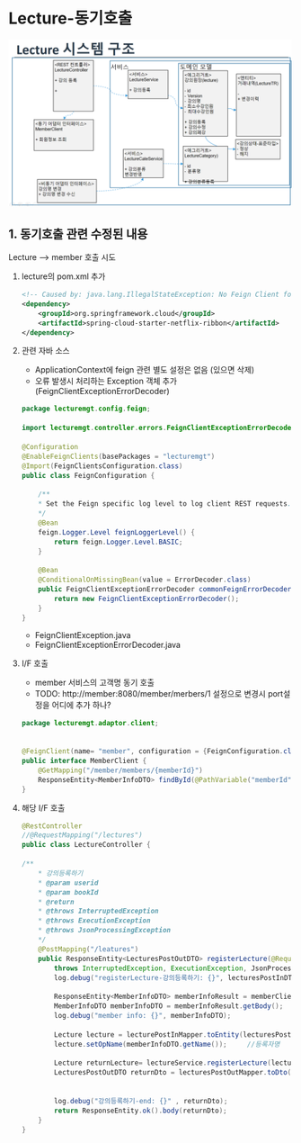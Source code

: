 # Lecture-동기호출

![](images/00-lecture.png)
## 1. 동기호출 관련 수정된 내용
Lecture --> member 호출 시도
1. lecture의 pom.xml 추가
    ```xml
    <!-- Caused by: java.lang.IllegalStateException: No Feign Client for loadBalancing defined -->
    <dependency>
        <groupId>org.springframework.cloud</groupId>
        <artifactId>spring-cloud-starter-netflix-ribbon</artifactId>
    </dependency>
    ```

2. 관련 자바 소스
    - ApplicationContext에 feign 관련 별도 설정은 없음 (있으면 삭제)
    - 오류 발생시 처리하는 Exception 객체 추가(FeignClientExceptionErrorDecoder)
    ```java
    package lecturemgt.config.feign;

    import lecturemgt.controller.errors.FeignClientExceptionErrorDecoder;

    @Configuration
    @EnableFeignClients(basePackages = "lecturemgt")
    @Import(FeignClientsConfiguration.class)
    public class FeignConfiguration {

        /**
        * Set the Feign specific log level to log client REST requests.
        */
        @Bean
        feign.Logger.Level feignLoggerLevel() {
            return feign.Logger.Level.BASIC;
        }

        @Bean
        @ConditionalOnMissingBean(value = ErrorDecoder.class)
        public FeignClientExceptionErrorDecoder commonFeignErrorDecoder() {
            return new FeignClientExceptionErrorDecoder();
        }
    }
    ```

   - FeignClientException.java
   - FeignClientExceptionErrorDecoder.java
3. I/F 호출
   - member 서비스의 고객명 동기 호출
   - TODO: http://member:8080/member/merbers/1  설정으로 변경시 port설정을 어디에 추가 하나?
    ```java
    package lecturemgt.adaptor.client;


    @FeignClient(name= "member", configuration = {FeignConfiguration.class})
    public interface MemberClient {
        @GetMapping("/member/members/{memberId}")
        ResponseEntity<MemberInfoDTO> findById(@PathVariable("memberId") int id);
    }

    ```
4. 해당 I/F 호출
    ```java
    @RestController
    //@RequestMapping("/lectures")
    public class LectureController {

    /**
        * 강의등록하기
        * @param userid
        * @param bookId
        * @return
        * @throws InterruptedException
        * @throws ExecutionException
        * @throws JsonProcessingException
        */
        @PostMapping("/leatures")
        public ResponseEntity<LecturesPostOutDTO> registerLecture(@RequestBody LecturesPostInDTO lecturesPostInDTO)
            throws InterruptedException, ExecutionException, JsonProcessingException {
            log.debug("registerLecture-강의등록하기: {}", lecturesPostInDTO);

            ResponseEntity<MemberInfoDTO> memberInfoResult = memberClient.findById(lecturesPostInDTO.getMemberId()); //feign - 책 정보 가져오기
            MemberInfoDTO memberInfoDTO = memberInfoResult.getBody();
            log.debug("member info: {}", memberInfoDTO);

            Lecture lecture = lecturePostInMapper.toEntity(lecturesPostInDTO);
            lecture.setOpName(memberInfoDTO.getName());		//등록자명

            Lecture returnLecture= lectureService.registerLecture(lecture);
            LecturesPostOutDTO returnDto = lecturesPostOutMapper.toDto(returnLecture);


            log.debug("강의등록하기-end: {}" , returnDto);
            return ResponseEntity.ok().body(returnDto);
        }
    }
    ```
